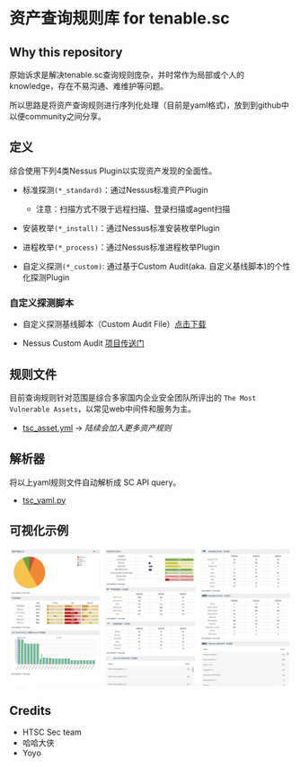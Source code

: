 # 资产查询规则库 for tenable.sc

## Why this repository

原始诉求是解决tenable.sc查询规则庞杂，并时常作为局部或个人的knowledge，存在不易沟通、难维护等问题。

所以思路是将资产查询规则进行序列化处理（目前是yaml格式)，放到到github中以便community之间分享。

## 定义

综合使用下列4类Nessus Plugin以实现资产发现的全面性。

* 标准探测`(*_standard)`：通过Nessus标准资产Plugin

  * 注意：扫描方式不限于远程扫描、登录扫描或agent扫描

* 安装枚举`(*_install)`：通过Nessus标准安装枚举Plugin

* 进程枚举`(*_process)`：通过Nessus标准进程枚举Plugin

* 自定义探测`(*_custom)`: 通过基于Custom Audit(aka. 自定义基线脚本)的个性化探测Plugin

### 自定义探测脚本

* 自定义探测基线脚本（Custom Audit File）[点击下载]

* Nessus Custom Audit [项目传送门]

## 规则文件

目前查询规则针对范围是综合多家国内企业安全团队所评出的 `The Most Vulnerable Assets`，以常见web中间件和服务为主。

* [tsc_asset.yml](tsc_asset.yml) -> *陆续会加入更多资产规则*

## 解析器

将以上yaml规则文件自动解析成 SC API query。

* [tsc_yaml.py](tsc_yaml.py)

## 可视化示例

![可视化示例](visual_sample.png)

## Credits

* HTSC Sec team
* 哈哈大侠
* Yoyo

[点击下载]:https://raw.githubusercontent.com/shawntns/ns_custom_audit/master/asset_discovery.audit
[项目传送门]:https://github.com/shawntns/ns_custom_audit